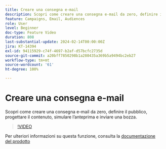 ```yaml
---
title: Creare una consegna e-mail
description: Scopri come creare una consegna e-mail da zero, definire il pubblico, progettare il contenuto, simulare l’anteprima e inviare una bozza.
feature: Campaigns, Email, Audiences
role: User
level: Beginner
doc-type: Feature Video
duration: 808
last-substantial-update: 2024-02-14T00:00:00Z
jira: KT-14394
exl-id: 94115929-c74f-4697-b2af-d57bcfc2735d
source-git-commit: a20bff7850298b1a280435a369b5a9494bc2eb27
workflow-type: tm+mt
source-wordcount: '61'
ht-degree: 100%

---
```


# Creare una consegna e-mail

Scopri come creare una consegna e-mail da zero, definire il pubblico, progettare il contenuto, simulare l’anteprima e inviare una bozza.

>[!VIDEO](https://video.tv.adobe.com/v/3454013/?learn=on&captions=ita)

Per ulteriori informazioni su questa funzione, consulta la [documentazione del prodotto](https://experienceleague.adobe.com/docs/campaign-web/v8/msg/gs-deliveries.html?lang=it)
